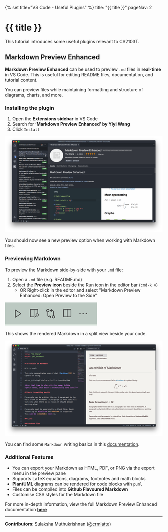{% set title="VS Code - Useful Plugins" %}
<frontmatter>
  title: "{{ title }}"
  pageNav: 2
</frontmatter>

<include src="vscode.md#wip-warning" />

# {{ title }}
<div id='vsc-plugins-markdown-preview-enhanced'>

This tutorial introduces some useful plugins relevant to CS2103T. 

## Markdown Preview Enhanced

**Markdown Preview Enhanced** can be used to preview `.md` files in **real-time** in VS Code. This is useful for editing README files, documentation, and tutorial content. 

<box type="tip" seamless>
    You can preview files while maintaining formatting and structure of diagrams, charts, and more. 
    </box>

### Installing the plugin

1. Open the **Extensions sidebar** in VS Code 
2. Search for **‘Markdown Preview Enhanced’ by Yiyi Wang**
3. Click `Install`

![VS Code Plugins: Install Markdown Preview](images/vscUsefulPlugins/vscMarkdownPreview/extension-install.png)

You should now see a new preview option when working with Markdown files.

### Previewing Markdown

To preview the Markdown side-by-side with your `.md` file:

1. Open a `.md` file (e.g. README.md)
2. Select the **Preview icon** beside the Run icon in the editor bar (`cmd-k v`) 
    * OR Right-click in the editor and select "Markdown Preview Enhanced: Open Preview to the Side"

![VS Code Plugins: Preview Icon](images/vscUsefulPlugins/vscMarkdownPreview/preview-icon.png)

This shows the rendered Markdown in a split view beside your code.

![VS Code Plugins: Side-by-side Preview](images/vscUsefulPlugins/vscMarkdownPreview/markdown-preview.png)

You can find some `Markdown` writing basics in this [documentation](https://shd101wyy.github.io/markdown-preview-enhanced/#/markdown-basics?id=markdown-basics).

### Additional Features

* You can export your Markdown as HTML, PDF, or PNG via the export menu in the preview pane
* Supports LaTeX equations, diagrams, footnotes and math blocks
* **PlantUML** diagrams can be rendered for code blocks with `puml` 
* Files can be compiled into **Github Flavoured Markdown**
* Customise CSS styles for the Markdown file


For more in-depth information, view the full Markdown Preview Enhanced documentation **[here](https://shd101wyy.github.io/markdown-preview-enhanced/#/)**

</div>

---

**Contributors**: Sulaksha Muthukrishnan ([@crmlatte](https://github.com/crmlatte))
